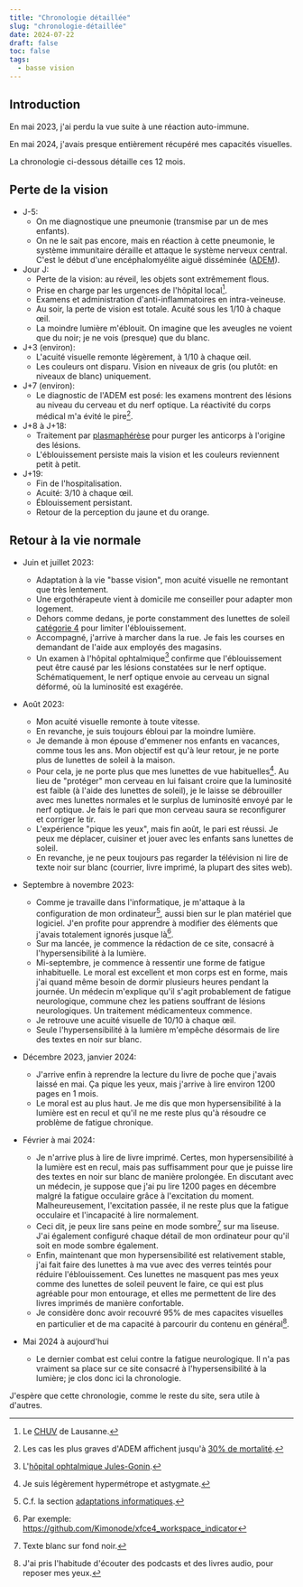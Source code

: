 ```yaml
---
title: "Chronologie détaillée"
slug: "chronologie-détaillée"
date: 2024-07-22
draft: false
toc: false
tags:
  - basse vision
---
```


## Introduction
En mai 2023, j'ai perdu la vue suite à une réaction auto-immune.

En mai 2024, j'avais presque entièrement récupéré mes capacités visuelles.

La chronologie ci-dessous détaille ces 12 mois.

## Perte de la vision
- J-5:
    - On me diagnostique une pneumonie (transmise par un de mes enfants).
    - On ne le sait pas encore, mais en réaction à cette pneumonie, le système immunitaire déraille et attaque le système nerveux central. C'est le début d'une encéphalomyélite aiguë disséminée ([ADEM](https://fr.wikipedia.org/wiki/Enc%C3%A9phalomy%C3%A9lite_aigu%C3%AB_diss%C3%A9min%C3%A9e)).
- Jour J: 
    - Perte de la vision: au réveil, les objets sont extrêmement flous.
    - Prise en charge par les urgences de l'hôpital local[^0].
    - Examens et administration d'anti-inflammatoires en intra-veineuse.
    - Au soir, la perte de vision est totale. Acuité sous les 1/10 à chaque &oelig;il.
    - La moindre lumière m'éblouit. On imagine que les aveugles ne voient que du noir; je ne vois (presque) que du blanc.
- J+3 (environ): 
    - L'acuité visuelle remonte légèrement, à 1/10 à chaque &oelig;il.
    - Les couleurs ont disparu. Vision en niveaux de gris (ou plutôt: en niveaux de blanc) uniquement.
- J+7 (environ):
    - Le diagnostic de l'ADEM est posé: les examens montrent des lésions au niveau du cerveau et du nerf optique. La réactivité du corps médical m'a évité le pire[^1].
- J+8 à J+18:
    - Traitement par [plasmaphérèse](https://fr.wikipedia.org/wiki/Plasmaph%C3%A9r%C3%A8se) pour purger les anticorps à l'origine des lésions.
    - L'éblouissement persiste mais la vision et les couleurs reviennent petit à petit.
- J+19:
    - Fin de l'hospitalisation.
    - Acuité: 3/10 à chaque &oelig;il. 
    - Éblouissement persistant.
    - Retour de la perception du jaune et du orange.

## Retour à la vie normale
- Juin et juillet 2023:
    - Adaptation à la vie "basse vision", mon acuité visuelle ne remontant que très lentement.
    - Une ergothérapeute vient à domicile me conseiller pour adapter mon logement.
    - Dehors comme dedans, je porte constamment des lunettes de soleil [catégorie 4](../adaptation/lunettes-de-soleil/#catégorie-4) pour limiter l'éblouissement.
    - Accompagné, j'arrive à marcher dans la rue. Je fais les courses en demandant de l'aide aux employés des magasins.
    - Un examen à l'hôpital ophtalmique[^2] confirme que l'éblouissement peut être causé par les lésions constatées sur le nerf optique. Schématiquement, le nerf optique envoie au cerveau un signal déformé, où la luminosité est exagérée.

- Août 2023:
    - Mon acuité visuelle remonte à toute vitesse.
    - En revanche, je suis toujours ébloui par la moindre lumière.
    - Je demande à mon épouse d'emmener nos enfants en vacances, comme tous les ans. Mon objectif est qu'à leur retour, je ne porte plus de lunettes de soleil à la maison. 
    - Pour cela, je ne porte plus que mes lunettes de vue habituelles[^3]. Au lieu de "protéger" mon cerveau en lui faisant croire que la luminosité est faible (à l'aide des lunettes de soleil), je le laisse se débrouiller avec mes lunettes normales et le surplus de luminosité envoyé par le nerf optique. Je fais le pari que mon cerveau saura se reconfigurer et corriger le tir. 
    - L'expérience "pique les yeux", mais fin août, le pari est réussi. Je peux me déplacer, cuisiner et jouer avec les enfants sans lunettes de soleil.
    - En revanche, je ne peux toujours pas regarder la télévision ni lire de texte noir sur blanc (courrier, livre imprimé, la plupart des sites web).

- Septembre à novembre 2023:
    - Comme je travaille dans l'informatique, je m'attaque à la configuration de mon ordinateur[^4], aussi bien sur le plan matériel que logiciel. J'en profite pour apprendre à modifier des éléments que j'avais totalement ignorés jusque là[^5].
    - Sur ma lancée, je commence la rédaction de ce site, consacré à l'hypersensibilité à la lumière.
    - Mi-septembre, je commence à ressentir une forme de fatigue inhabituelle. Le moral est excellent et mon corps est en forme, mais j'ai quand même besoin de dormir plusieurs heures pendant la journée. Un médecin m'explique qu'il s'agit probablement de fatigue neurologique, commune chez les patiens souffrant de lésions neurologiques. Un traitement médicamenteux commence.
    - Je retrouve une acuité visuelle de 10/10 à chaque &oelig;il.
    - Seule l'hypersensibilité à la lumière m'empêche désormais de lire des textes en noir sur blanc.

- Décembre 2023, janvier 2024:
    - J'arrive enfin à reprendre la lecture du livre de poche que j'avais laissé en mai. Ça pique les yeux, mais j'arrive à lire environ 1200 pages en 1 mois.
    - Le moral est au plus haut. Je me dis que mon hypersensibilité à la lumière est en recul et qu'il ne me reste plus qu'à résoudre ce problème de fatigue chronique.

- Février à mai 2024:
    - Je n'arrive plus à lire de livre imprimé. Certes, mon hypersensibilité à la lumière est en recul, mais pas suffisamment pour que je puisse lire des textes en noir sur blanc de manière prolongée. En discutant avec un médecin, je suppose que j'ai pu lire 1200 pages en décembre malgré la fatigue occulaire grâce à l'excitation du moment. Malheureusement, l'excitation passée, il ne reste plus que la fatigue occulaire et l'incapacité à lire normalement.
    - Ceci dit, je peux lire sans peine en mode sombre[^6] sur ma liseuse. J'ai également configuré chaque détail de mon ordinateur pour qu'il soit en mode sombre également. 
    - Enfin, maintenant que mon hypersensibilité est relativement stable, j'ai fait faire des lunettes à ma vue avec des verres teintés pour réduire l'éblouissement. Ces lunettes ne masquent pas mes yeux comme des lunettes de soleil peuvent le faire, ce qui est plus agréable pour mon entourage, et elles me permettent de lire des livres imprimés de manière confortable.
    - Je considère donc avoir recouvré 95% de mes capacites visuelles en particulier et de ma capacité à parcourir du contenu en général[^7].

- Mai 2024 à aujourd'hui
    - Le dernier combat est celui contre la fatigue neurologique. Il n'a pas vraiment sa place sur ce site consacré à l'hypersensibilité à la lumière; je clos donc ici la chronologie.

J'espère que cette chronologie, comme le reste du site, sera utile à d'autres.


[^0]: Le [CHUV](https://fr.wikipedia.org/wiki/Centre_hospitalier_universitaire_vaudois) de Lausanne.
[^1]: Les cas les plus graves d'ADEM affichent jusqu'à [30% de mortalité](https://www.ncbi.nlm.nih.gov/books/NBK430934/#_article-20607_s11_).
[^2]: L'[hôpital ophtalmique Jules-Gonin](https://www.ophtalmique.ch/).
[^3]: Je suis légèrement hypermétrope et astygmate.
[^4]: C.f. la section [adaptations informatiques](../adaptation/#informatique).
[^5]: Par exemple: https://github.com/Kimonode/xfce4_workspace_indicator
[^6]: Texte blanc sur fond noir.
[^7]: J'ai pris l'habitude d'écouter des podcasts et des livres audio, pour reposer mes yeux. 
